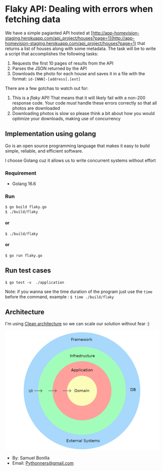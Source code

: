 # Flaky API: Dealing with errors when fetching data

We have a simple pagianted API hosted at [http://app-homevision-staging.herokuapp.com/api_project/houses?page=1](http://app-homevision-staging.herokuapp.com/api_project/houses?page=1) that returns a list of houses along with some metadata. The task will be to write a script that accomplishes the following tasks:

1. Requests the first 10 pages of results from the API
2. Parses the JSON returned by the API
3. Downloads the photo for each house and saves it in a file with the format: `id-[NNN]-[address].[ext]`

There are a few gotchas to watch out for:

1. This is a *flaky* API! That means that it will likely fail with a non-200 response code. Your code *must* handle these errors correctly so that all photos are downloaded
2. Downloading photos is slow so please think a bit about how you would optimize your downloads, making use of concurrency

## Implementation using golang

Go is an open source programming language that makes it easy to build simple, reliable, and efficient software.

I choose Golang cuz it allows us to write concurrent systems without effort

### Requirement

- Golang 16.6

### Run

    $ go build flaky.go
    $ ./build/flaky

#### or 

    $ ./build/flaky

#### or

    $ go run flaky.go

## Run test cases

    $ go test -v  ./application

Note: if you wanna see the time duration of the program just use 
the `time` before the command, example : `$ time ./build/flaky`

## Architecture

I'm using [Clean architecture](https://www.amazon.com/-/es/Robert-Martin/dp/0134494164) so we can scale our solution without fear :)

![alt text](./docs/clean-architecture.png)

- By: Samuel Bonilla
- Email: Pythonners@gmail.com


